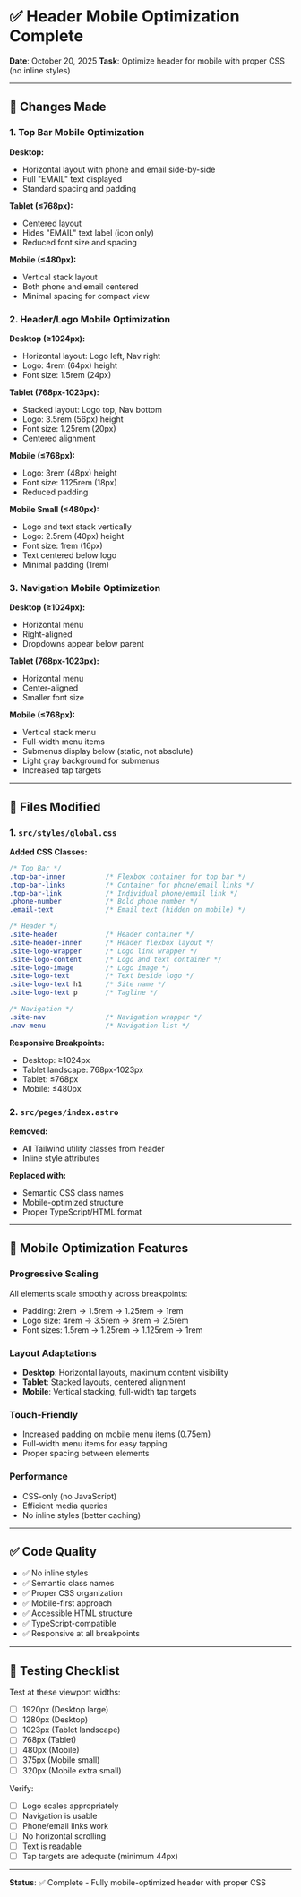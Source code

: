 # ✅ Header Mobile Optimization Complete

**Date**: October 20, 2025
**Task**: Optimize header for mobile with proper CSS (no inline styles)

---

## 🎯 Changes Made

### **1. Top Bar Mobile Optimization**

**Desktop:**
- Horizontal layout with phone and email side-by-side
- Full "EMAIL" text displayed
- Standard spacing and padding

**Tablet (≤768px):**
- Centered layout
- Hides "EMAIL" text label (icon only)
- Reduced font size and spacing

**Mobile (≤480px):**
- Vertical stack layout
- Both phone and email centered
- Minimal spacing for compact view

### **2. Header/Logo Mobile Optimization**

**Desktop (≥1024px):**
- Horizontal layout: Logo left, Nav right
- Logo: 4rem (64px) height
- Font size: 1.5rem (24px)

**Tablet (768px-1023px):**
- Stacked layout: Logo top, Nav bottom
- Logo: 3.5rem (56px) height
- Font size: 1.25rem (20px)
- Centered alignment

**Mobile (≤768px):**
- Logo: 3rem (48px) height
- Font size: 1.125rem (18px)
- Reduced padding

**Mobile Small (≤480px):**
- Logo and text stack vertically
- Logo: 2.5rem (40px) height
- Font size: 1rem (16px)
- Text centered below logo
- Minimal padding (1rem)

### **3. Navigation Mobile Optimization**

**Desktop (≥1024px):**
- Horizontal menu
- Right-aligned
- Dropdowns appear below parent

**Tablet (768px-1023px):**
- Horizontal menu
- Center-aligned
- Smaller font size

**Mobile (≤768px):**
- Vertical stack menu
- Full-width menu items
- Submenus display below (static, not absolute)
- Light gray background for submenus
- Increased tap targets

---

## 📁 Files Modified

### **1. `src/styles/global.css`**

**Added CSS Classes:**
```css
/* Top Bar */
.top-bar-inner          /* Flexbox container for top bar */
.top-bar-links          /* Container for phone/email links */
.top-bar-link           /* Individual phone/email link */
.phone-number           /* Bold phone number */
.email-text             /* Email text (hidden on mobile) */

/* Header */
.site-header            /* Header container */
.site-header-inner      /* Header flexbox layout */
.site-logo-wrapper      /* Logo link wrapper */
.site-logo-content      /* Logo and text container */
.site-logo-image        /* Logo image */
.site-logo-text         /* Text beside logo */
.site-logo-text h1      /* Site name */
.site-logo-text p       /* Tagline */

/* Navigation */
.site-nav               /* Navigation wrapper */
.nav-menu               /* Navigation list */
```

**Responsive Breakpoints:**
- Desktop: ≥1024px
- Tablet landscape: 768px-1023px
- Tablet: ≤768px
- Mobile: ≤480px

### **2. `src/pages/index.astro`**

**Removed:**
- All Tailwind utility classes from header
- Inline style attributes

**Replaced with:**
- Semantic CSS class names
- Mobile-optimized structure
- Proper TypeScript/HTML format

---

## 📱 Mobile Optimization Features

### **Progressive Scaling**
All elements scale smoothly across breakpoints:
- Padding: 2rem → 1.5rem → 1.25rem → 1rem
- Logo size: 4rem → 3.5rem → 3rem → 2.5rem
- Font sizes: 1.5rem → 1.25rem → 1.125rem → 1rem

### **Layout Adaptations**
- **Desktop**: Horizontal layouts, maximum content visibility
- **Tablet**: Stacked layouts, centered alignment
- **Mobile**: Vertical stacking, full-width tap targets

### **Touch-Friendly**
- Increased padding on mobile menu items (0.75em)
- Full-width menu items for easy tapping
- Proper spacing between elements

### **Performance**
- CSS-only (no JavaScript)
- Efficient media queries
- No inline styles (better caching)

---

## ✅ Code Quality

- ✅ No inline styles
- ✅ Semantic class names
- ✅ Proper CSS organization
- ✅ Mobile-first approach
- ✅ Accessible HTML structure
- ✅ TypeScript-compatible
- ✅ Responsive at all breakpoints

---

## 🧪 Testing Checklist

Test at these viewport widths:
- [ ] 1920px (Desktop large)
- [ ] 1280px (Desktop)
- [ ] 1023px (Tablet landscape)
- [ ] 768px (Tablet)
- [ ] 480px (Mobile)
- [ ] 375px (Mobile small)
- [ ] 320px (Mobile extra small)

Verify:
- [ ] Logo scales appropriately
- [ ] Navigation is usable
- [ ] Phone/email links work
- [ ] No horizontal scrolling
- [ ] Text is readable
- [ ] Tap targets are adequate (minimum 44px)

---

**Status**: ✅ Complete - Fully mobile-optimized header with proper CSS
